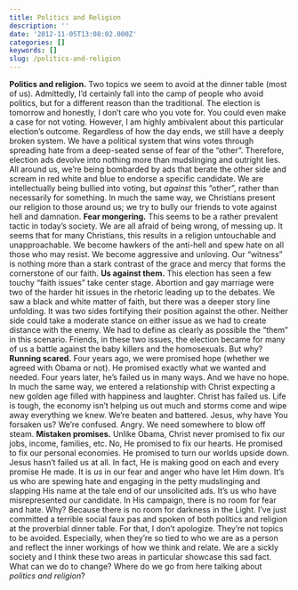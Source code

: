 ```yaml
---
title: Politics and Religion
description: ''
date: '2012-11-05T13:08:02.000Z'
categories: []
keywords: []
slug: /politics-and-religion
---
```

**Politics and religion.** Two topics we seem to avoid at the dinner table (most of us). Admittedly, I’d certainly fall into the camp of people who avoid politics, but for a different reason than the traditional. The election is tomorrow and honestly, I don’t care who you vote for. You could even make a case for not voting. However, I am highly ambivalent about this particular election’s outcome. Regardless of how the day ends, we still have a deeply broken system. We have a political system that wins votes through spreading hate from a deep-seated sense of fear of the “other”. Therefore, election ads devolve into nothing more than mudslinging and outright lies. All around us, we’re being bombarded by ads that berate the other side and scream in red white and blue to endorse a specific candidate. We are intellectually being bullied into voting, but _against_ this “other”, rather than necessarily for something. In much the same way, we Christians present our religion to those around us; we try to bully our friends to vote against hell and damnation.
**Fear mongering.** This seems to be a rather prevalent tactic in today’s society. We are all afraid of being wrong, of messing up. It seems that for many Christians, this results in a religion untouchable and unapproachable. We become hawkers of the anti-hell and spew hate on all those who may resist. We become aggressive and unloving. Our “witness” is nothing more than a stark contrast of the grace and mercy that forms the cornerstone of our faith.
**Us against them.** This election has seen a few touchy “faith issues” take center stage. Abortion and gay marriage were two of the harder hit issues in the rhetoric leading up to the debates. We saw a black and white matter of faith, but there was a deeper story line unfolding. It was two sides fortifying their position against the other. Neither side could take a moderate stance on either issue as we had to create distance with the enemy. We had to define as clearly as possible the “them” in this scenario. Friends, in these two issues, the election became for many of us a battle against the baby killers and the homosexuals. But why?
**Running scared.** Four years ago, we were promised hope (whether we agreed with Obama or not). He promised exactly what we wanted and needed. Four years later, he’s failed us in many ways. And we have no hope. In much the same way, we entered a relationship with Christ expecting a new golden age filled with happiness and laughter. Christ has failed us. Life is tough, the economy isn’t helping us out much and storms come and wipe away everything we knew. We’re beaten and battered. Jesus, why have You forsaken us? We’re confused. Angry. We need somewhere to blow off steam.
**Mistaken promises.** Unlike Obama, Christ never promised to fix our jobs, income, families, etc. No, He promised to fix our hearts. He promised to fix our personal economies. He promised to turn our worlds upside down. Jesus hasn’t failed us at all. In fact, He is making good on each and every promise He made. It is _us_ in our fear and anger who have let Him down. It’s us who are spewing hate and engaging in the petty mudslinging and slapping His name at the tale end of our unsolicited ads. It’s us who have misrepresented our candidate. In His campaign, there is no room for fear and hate. Why? Because there is no room for darkness in the Light.
I’ve just committed a terrible social faux pas and spoken of both politics and religion at the proverbial dinner table. For that, I don’t apologize. They’re not topics to be avoided. Especially, when they’re so tied to who we are as a person and reflect the inner workings of how we think and relate. We are a sickly society and I think these two areas in particular showcase this sad fact. What can we do to change? Where do we go from here talking about _politics and religion_?
